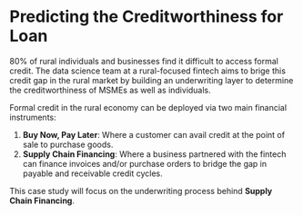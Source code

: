 # Predicting the Creditworthiness for Loan

80% of rural individuals and businesses find it difficult to access formal credit. The data science team at a rural-focused fintech aims to brige this credit gap in the rural market by building an underwriting layer to determine the creditworthiness of MSMEs as well as individuals.

Formal credit in the rural economy can be deployed via two main financial instruments:

1. __Buy Now, Pay Later__: Where a customer can avail credit at the point of sale to purchase goods.
2. __Supply Chain Financing__: Where a business partnered with the fintech can finance invoices and/or purchase orders to bridge the gap in payable and receivable credit cycles.

This case study will focus on the underwriting process behind __Supply Chain Financing__.